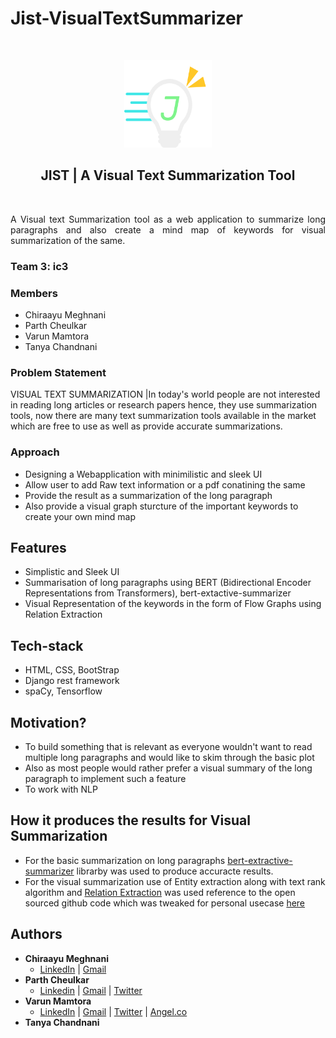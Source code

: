 # Jist-VisualTextSummarizer
<br />

<p align="center">
    <img src="summarizer/static/assets/logo.png" width="140" height="140"/>
</p>

<h2 align="center">JIST | A Visual Text Summarization Tool</h2>
<br />

<p align="justify">
    A Visual text Summarization tool as a web application to summarize long paragraphs and also create a mind map of keywords for visual summarization of the same.
</p>

### Team 3: ic3

### Members
- Chiraayu Meghnani
- Parth Cheulkar
- Varun Mamtora
- Tanya Chandnani

### Problem Statement
VISUAL TEXT SUMMARIZATION |In today's world people are not interested in reading long articles or research papers hence, they use summarization tools, now there are many text summarization tools available in the market which are free to use as well as provide accurate summarizations.

### Approach
- Designing a Webapplication with minimilistic and sleek UI
- Allow user to add Raw text information or a pdf conatining the same
- Provide the result as a summarization of the long paragraph
- Also provide a visual graph sturcture of the important keywords to create your own mind map

## Features 

- Simplistic and Sleek UI 
- Summarisation of long paragraphs using BERT (Bidirectional Encoder Representations from Transformers), bert-extactive-summarizer
- Visual Representation of the keywords in the form of Flow Graphs using Relation Extraction

## Tech-stack

- HTML, CSS, BootStrap
- Django rest framework
- spaCy, Tensorflow

## Motivation?

- To build something that is relevant as everyone wouldn't want to read multiple long paragraphs and would like to skim through the basic plot
- Also as most people would rather prefer a visual summary of the long paragraph to implement such a feature
- To work with NLP

## How it produces the results for Visual Summarization
- For the basic summarization on long paragraphs [bert-extractive-summarizer](https://pypi.org/project/bert-extractive-summarizer/) librarby was used to produce accuracte results.
- For the visual summarization use of Entity extraction along with text rank algorithm and [Relation Extraction](https://towardsdatascience.com/how-to-train-a-joint-entities-and-relation-extraction-classifier-using-bert-transformer-with-spacy-49eb08d91b5c) was used reference to the open sourced github code which was tweaked for personal usecase [here](https://github.com/BrambleXu/news-graph)


## Authors

- **Chiraayu Meghnani**
    - [LinkedIn](http://www.linkedin.com/in/chiraayu-pravin) | [Gmail](mailto:chiraayupm@gmail.com) 
- **Parth Cheulkar**
    - [Linkedin](https://linkedin.com/in/parthcheulkar/) | [Gmail](pscheulkar12@gmail.com) | [Twitter](https://twitter.com/Parth_Vader__)
- **Varun Mamtora**
    - [LinkedIn](https://www.linkedin.com/in/varun-mamtora-0b725b171/) | [Gmail](mailto:varunmamtora@gmail.com) | [Twitter](https://twitter.com/MamtoraVarun) | [Angel.co](https://angel.co/u/varun-mamtora)
- **Tanya Chandnani**
